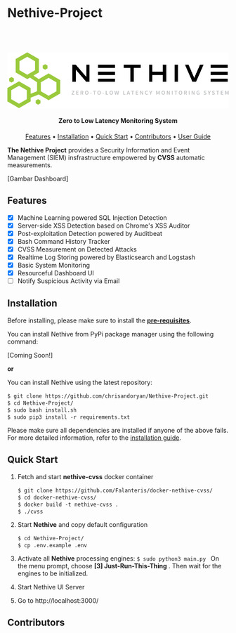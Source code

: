 ﻿# Nethive-Project

<h1 align="center">
  <br>
  <a href="https://github.com/chrisandoryan/Nethive-Project">
  <img src="graphics/logo.png" align="center" alt="nethive-logo"></a>
  <br>
</h1>

<h4 align="center">Zero to Low Latency Monitoring System<a href="https://github.com/chrisandoryan/Nethive-Project" target="_blank"></a></h4>

<p align="center">
  <a href="#features">Features</a> •
  <a href="#installation">Installation</a> •
  <a href="#quick-start">Quick Start</a> •
  <a href="#contributors">Contributors</a> •
  <a href="/doc/user_guide.md">User Guide</a>
</p>

**The Nethive Project** provides a Security Information and Event Management (SIEM) insfrastructure empowered by **CVSS** automatic measurements.

[Gambar Dashboard]

## Features

 - [x] Machine Learning powered SQL Injection Detection
 - [x] Server-side XSS Detection based on Chrome's XSS Auditor
 - [x] Post-exploitation Detection powered by Auditbeat
 - [x] Bash Command History Tracker
 - [x] CVSS Measurement on Detected Attacks
 - [x] Realtime Log Storing powered by Elasticsearch and Logstash
 - [x] Basic System Monitoring
 - [x] Resourceful Dashboard UI
 - [ ] Notify Suspicious Activity via Email 

## Installation

Before installing, please make sure to install the **[pre-requisites](/doc/user_guide.md#pre-requisites)**.

You can install Nethive from PyPi package manager using the following command:

[Coming Soon!]

**or**

You can install Nethive using the latest repository:
```
$ git clone https://github.com/chrisandoryan/Nethive-Project.git
$ cd Nethive-Project/
$ sudo bash install.sh
$ sudo pip3 install -r requirements.txt
```
Please make sure all dependencies are installed if anyone of the above fails.
For more detailed information, refer to the [installation guide](/doc/user_guide.md).

## Quick Start

 1. Fetch and start **nethive-cvss** docker container
	```
	$ git clone https://github.com/Falanteris/docker-nethive-cvss/
	$ cd docker-nethive-cvss/
	$ docker build -t nethive-cvss .
	$ ./cvss
	```
 2. Start **Nethive** and copy default configuration
	```
	$ cd Nethive-Project/
	$ cp .env.example .env
	```
	
3. Activate all **Nethive** processing engines: `$ sudo python3 main.py `
	On the menu prompt, choose **[3] Just-Run-This-Thing** . 
Then wait for the engines to be initialized.
	
 3. Start Nethive UI Server
		
 5. Go to http://localhost:3000/

## Contributors


